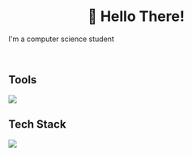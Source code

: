 <!--
--->  

<h1 align="center"> 👋 Hello There! </h1>
<p>I'm a computer science student</p>
<p align="center">
  <br>
  
  <h2>Tools</h2>
   <a href="https://skillicons.dev">
    <img src="https://skillicons.dev/icons?i=vscode,github,git,mysql,visualstudio" />
  </a>
  <br>
  <h2>Tech Stack</h2>
  <a href="https://skillicons.dev">
    <img src="https://skillicons.dev/icons?i=js,java,c,py,cs,css,html,nodejs,php" />
  </a>
</p>


